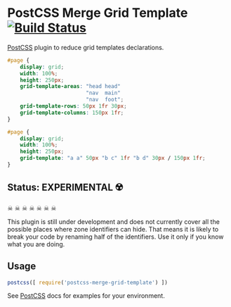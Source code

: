 # PostCSS Merge Grid Template [![Build Status][ci-img]][ci]

[PostCSS] plugin to reduce grid templates declarations.

[PostCSS]: https://github.com/postcss/postcss
[ci-img]:  https://travis-ci.org/sylvainpolletvillard/postcss-merge-grid-template.svg
[ci]:      https://travis-ci.org/sylvainpolletvillard/postcss-merge-grid-template

```css
#page {
    display: grid;
    width: 100%;
    height: 250px;
    grid-template-areas: "head head"
                         "nav  main"
                         "nav  foot";
    grid-template-rows: 50px 1fr 30px;
    grid-template-columns: 150px 1fr;
}
```

```css
#page {
    display: grid;
    width: 100%;
    height: 250px;
    grid-template: "a a" 50px "b c" 1fr "b d" 30px / 150px 1fr;
}
```

## Status: EXPERIMENTAL ☢️

☠ ☠ ☠ ☠ ☠ ☠ ☠

This plugin is still under development and does not currently cover all the possible places where zone identifiers can hide. That means it is likely to break your code by renaming half of the identifiers. Use it only if you know what you are doing.

## Usage

```js
postcss([ require('postcss-merge-grid-template') ])
```

See [PostCSS] docs for examples for your environment.
